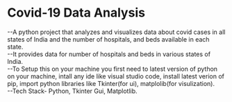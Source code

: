 # Covid-19 Data Analysis
 
--A python project that analyzes and visualizes data about covid cases in all states of India and the number of hospitals, and beds available in each state.
<br>
--It provides data for number of hospitals and beds in various states of India. 
<br>
--To Setup this on your machine you first need to latest version of python on your machine, intall any ide like visual studio code, install latest verion of pip, import python libraries like Tkinter(for ui), matplolib(for visulization).
<br>
--Tech Stack- Python, Tkinter Gui, Matplotlib. 
